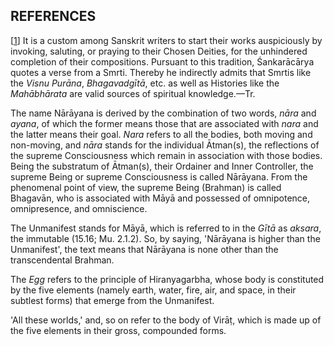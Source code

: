 ## REFERENCES

[[1](#page--1-0)] It is a custom among Sanskrit writers to start their works auspiciously by invoking, saluting, or praying to their Chosen Deities, for the unhindered completion of their compositions. Pursuant to this tradition, Śankarācārya quotes a verse from a Smrti. Thereby he indirectly admits that Smrtis like the *Visnu Purāna*, *Bhagavadgītā*, etc. as well as Histories like the *Mahābhārata* are valid sources of spiritual knowledge.—Tr.

The name Nārāyana is derived by the combination of two words, *nāra* and *ayana*, of which the former means those that are associated with *nara* and the latter means their goal. *Nara* refers to all the bodies, both moving and non-moving, and *nāra* stands for the individual Ātman(s), the reflections of the supreme Consciousness which remain in association with those bodies. Being the substratum of Ātman(s), their Ordainer and Inner Controller, the supreme Being or supreme Consciousness is called Nārāyana. From the phenomenal point of view, the supreme Being (Brahman) is called Bhagavān, who is associated with Māyā and possessed of omnipotence, omnipresence, and omniscience.

The Unmanifest stands for Māyā, which is referred to in the *Gītā* as *aksara*, the immutable (15.16; Mu. 2.1.2). So, by saying, 'Nārāyana is higher than the Unmanifest', the text means that Nārāyana is none other than the transcendental Brahman.

The *Egg* refers to the principle of Hiranyagarbha, whose body is constituted by the five elements (namely earth, water, fire, air, and space, in their subtlest forms) that emerge from the Unmanifest.

'All these worlds,' and, so on refer to the body of Virāṭ, which is made up of the five elements in their gross, compounded forms.
